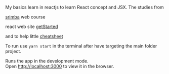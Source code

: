 My basics learn in reactjs to learn React concept and JSX.
The studies from

[srimba](https://scrimba.com/course/glearnreact) web course

react web site [getStarted](https://reactjs.org/docs/hello-world.html)

and to help little [cheatsheet](https://devhints.io/react)

To run use `yarn start` in the terminal after have targeting the main folder project.

Runs the app in the development mode.<br />
Open [http://localhost:3000](http://localhost:3000) to view it in the browser.
